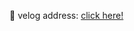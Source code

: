 🎈 velog address: [click here!](https://velog.io/@dlth508/Toy-Project-%ED%95%B4%EB%A6%AC%ED%8F%AC%ED%84%B0-%ED%88%AC%EB%AA%85-%EB%A7%9D%ED%86%A0-%EB%A7%8C%EB%93%A4%EA%B8%B0)

